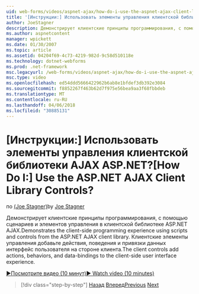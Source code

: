 ```yaml
---
uid: web-forms/videos/aspnet-ajax/how-do-i-use-the-aspnet-ajax-client-library-controls
title: '[Инструкции:] Использовать элементы управления клиентской библиотеки AJAX ASP.NET? | Документы Майкрософт'
author: JoeStagner
description: Демонстрирует клиентские принципы программирования, с помощью сценариев и элементов управления в клиентской библиотеке ASP.NET AJAX. Клиентские элементы управления добавить действия, behavio...
ms.author: aspnetcontent
manager: wpickett
ms.date: 01/30/2007
ms.topic: article
ms.assetid: 04204f69-4c73-4219-982d-9c58d510118e
ms.technology: dotnet-webforms
ms.prod: .net-framework
msc.legacyurl: /web-forms/videos/aspnet-ajax/how-do-i-use-the-aspnet-ajax-client-library-controls
msc.type: video
ms.openlocfilehash: ed54ddd5666422962b6ab8e1bfdef3db392e3084
ms.sourcegitcommit: f8852267f463b62d7f975e56bea9aa3f68fbbdeb
ms.translationtype: MT
ms.contentlocale: ru-RU
ms.lasthandoff: 04/06/2018
ms.locfileid: "30885131"
---
```

<a name="how-do-i-use-the-aspnet-ajax-client-library-controls"></a><span data-ttu-id="12aea-105">[Инструкции:] Использовать элементы управления клиентской библиотеки AJAX ASP.NET?</span><span class="sxs-lookup"><span data-stu-id="12aea-105">[How Do I:] Use the ASP.NET AJAX Client Library Controls?</span></span>
====================
<span data-ttu-id="12aea-106">по [(Joe Stagner)](https://github.com/JoeStagner)</span><span class="sxs-lookup"><span data-stu-id="12aea-106">by [Joe Stagner](https://github.com/JoeStagner)</span></span>

<span data-ttu-id="12aea-107">Демонстрирует клиентские принципы программирования, с помощью сценариев и элементов управления в клиентской библиотеке ASP.NET AJAX.</span><span class="sxs-lookup"><span data-stu-id="12aea-107">Demonstrates the client-side programming experience using scripts and controls from the ASP.NET AJAX client library.</span></span> <span data-ttu-id="12aea-108">Клиентские элементы управления добавьте действия, поведения и привязки данных интерфейс пользователя на стороне клиента.</span><span class="sxs-lookup"><span data-stu-id="12aea-108">The client controls add actions, behaviors, and data-bindings to the client-side user interface experience.</span></span>

[<span data-ttu-id="12aea-109">&#9654;Посмотрите видео (10 минут)</span><span class="sxs-lookup"><span data-stu-id="12aea-109">&#9654; Watch video (10 minutes)</span></span>](https://channel9.msdn.com/Blogs/ASP-NET-Site-Videos/how-do-i-use-the-aspnet-ajax-client-library-controls)

> [!div class="step-by-step"]
> <span data-ttu-id="12aea-110">[Назад](how-do-i-aspnet-ajax-enable-an-existing-web-service.md)
> [Вперед](how-do-i-use-an-aspnet-ajax-scriptmanagerproxy.md)</span><span class="sxs-lookup"><span data-stu-id="12aea-110">[Previous](how-do-i-aspnet-ajax-enable-an-existing-web-service.md)
[Next](how-do-i-use-an-aspnet-ajax-scriptmanagerproxy.md)</span></span>
